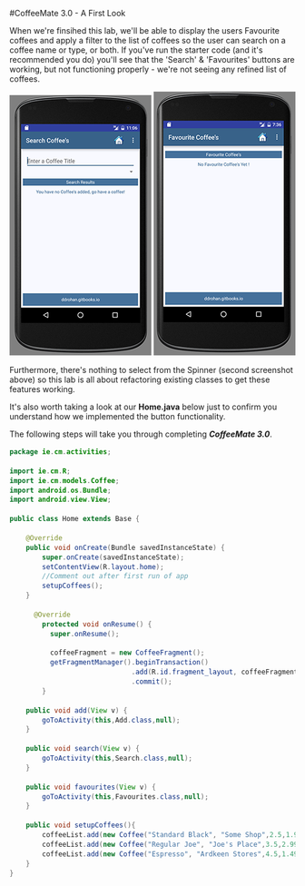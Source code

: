 #CoffeeMate 3.0 - A First Look

When we're finsihed this lab, we'll be able to display the users Favourite coffees and apply a filter to the list of coffees so the user can search on a coffee name or type, or both. If you've run the starter code (and it's recommended you do) you'll see that the 'Search' & 'Favourites' buttons are working, but not functioning properly - we're not seeing any refined list of coffees.

 ![](../img/lab0402a.png) ![](../img/lab0403a.png)

Furthermore, there's nothing to select from the Spinner (second screenshot above) so this lab is all about refactoring existing classes to get these features working.

It's also worth taking a look at our <b>Home.java</b> below just to confirm you understand how we implemented the button functionality.

The following steps will take you through completing <b><i>CoffeeMate 3.0</i></b>.

~~~java
package ie.cm.activities;

import ie.cm.R;
import ie.cm.models.Coffee;
import android.os.Bundle;
import android.view.View;

public class Home extends Base {
		
	@Override
    public void onCreate(Bundle savedInstanceState) {
        super.onCreate(savedInstanceState);
        setContentView(R.layout.home);
        //Comment out after first run of app
        setupCoffees();	
    }

	  @Override
		protected void onResume() {
		  super.onResume();		
			
		  coffeeFragment = new CoffeeFragment();
		  getFragmentManager().beginTransaction()
		  					  .add(R.id.fragment_layout, coffeeFragment)
		  					  .commit();
		}

	public void add(View v) {
		goToActivity(this,Add.class,null);
	}

	public void search(View v) {
		goToActivity(this,Search.class,null);
	}
	
	public void favourites(View v) {
		goToActivity(this,Favourites.class,null);
	}
	
	public void setupCoffees(){
		coffeeList.add(new Coffee("Standard Black", "Some Shop",2.5,1.99,0));
		coffeeList.add(new Coffee("Regular Joe", "Joe's Place",3.5,2.99,1));
		coffeeList.add(new Coffee("Espresso", "Ardkeen Stores",4.5,1.49,1));
	}
}
~~~